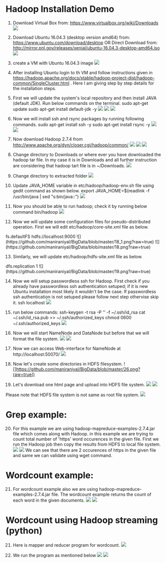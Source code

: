 # Hadoop Installation Demo

1. Download Virtual Box from: https://www.virtualbox.org/wiki/Downloads
![](https://github.com/maniraniyal/BigData/blob/master/A1.png?raw=true)


2. Download Ubuntu 16.04.3 (desktop version amd64) from: https://www.ubuntu.com/download/desktop
   OR 
   Direct Download from: http://mirror.pnl.gov/releases/xenial/ubuntu-16.04.3-desktop-amd64.iso
![](https://github.com/maniraniyal/BigData/blob/master/A4.png?raw=true)


3. create a VM with Ubuntu 16.04.3 image
![](https://github.com/maniraniyal/BigData/blob/master/A3.png?raw=true)


4. After installing Ubuntu login to th VM and follow instructions given in https://hadoop.apache.org/docs/stable/hadoop-project-dist/hadoop-common/SingleCluster.html . Here I am giving step by step details for the installation steps.


5. First we will update the system's local repository and then install JAVA (default JDK). Run below commands on the terminal.
   sudo apt-get update
   sudo apt-get install default-jdk -y
![](https://github.com/maniraniyal/BigData/blob/master/7.png?raw=true)
![](https://github.com/maniraniyal/BigData/blob/master/8.png?raw=true)
![](https://github.com/maniraniyal/BigData/blob/master/9.png?raw=true)


6. Now we will install ssh and rsync packages by running following commands.
   sudo apt-get install ssh -y
   sudo apt-get install rsync -y
![](https://github.com/maniraniyal/BigData/blob/master/10.png?raw=true)
![](https://github.com/maniraniyal/BigData/blob/master/11.png?raw=true)


7. Now download Hadoop 2.7.4 from http://www.apache.org/dyn/closer.cgi/hadoop/common/
![](https://github.com/maniraniyal/BigData/blob/master/download_hadoop.png?raw=true)
![](https://github.com/maniraniyal/BigData/blob/master/12.png?raw=true)
![](https://github.com/maniraniyal/BigData/blob/master/13.png?raw=true)


8. Change directory to Downloads or where ever you have downloaded the hadoop tar file. In my case it is in Downloads and all further instruction are considering that hadoop tart file is in ~/Downloads.
![](https://github.com/maniraniyal/BigData/blob/master/14.png?raw=true)


9. Change directory to extracted folder 
![](https://github.com/maniraniyal/BigData/blob/master/15.png?raw=true)


10. Update JAVA_HOME variable in etc/hadoop/hadoop-env.sh file using gedit command as shown below.
   export JAVA_HOME=$(readlink -f /usr/bin/java | sed "s:bin/java::")
![](https://github.com/maniraniyal/BigData/blob/master/22.png?raw=true)


11. Now you should be able to run hadoop; check it by running below command
   bin/hadoop
![](https://github.com/maniraniyal/BigData/blob/master/16.png?raw=true)


12. Now we will update some configuration files for pseudo-distributed operation. First we will edit etc/hadoop/core-site.xml file as below.
   <configuration>
    <property>
        <name>fs.defaultFS</name>
        <value>hdfs://localhost:9000</value>
    </property>
   </configuration>
![](https://github.com/maniraniyal/BigData/blob/master/18_1.png?raw=true)
![](https://github.com/maniraniyal/BigData/blob/master/18.png?raw=true)


13. Similarly, we will update etc/hadoop/hdfs-site.xml file as below.
<configuration>
    <property>
        <name>dfs.replication</name>
        <value>1</value>
    </property>
</configuration>
![](https://github.com/maniraniyal/BigData/blob/master/19.png?raw=true)


14. Now we will setup passwordless ssh for Hadoop. First check if you already have passwordless ssh authentication setuped; if it is new Ubuntu installation most likely it wouldn't be the case. If passwordless ssh authentication is not setuped please follow next step othervise skip it.
   ssh localhost
![](https://github.com/maniraniyal/BigData/blob/master/20.png?raw=true)


15. run below commands:
  ssh-keygen -t rsa -P '' -f ~/.ssh/id_rsa
  cat ~/.ssh/id_rsa.pub >> ~/.ssh/authorized_keys
  chmod 0600 ~/.ssh/authorized_keys
![](https://github.com/maniraniyal/BigData/blob/master/21.png?raw=true)


16. Now we will start NameNode and DataNode but before that we will format the file system.
![](https://github.com/maniraniyal/BigData/blob/master/23.png?raw=true)
![](https://github.com/maniraniyal/BigData/blob/master/24.png?raw=true)


17. Now we can access Web-interface for NameNode at http://localhost:50070/
![](https://github.com/maniraniyal/BigData/blob/master/25.png?raw=true)


18. Now let's create some directories in HDFS filesystem.
![]https://github.com/maniraniyal/BigData/blob/master/26.png?raw=true()


19. Let's download one html page and upload into HDFS file system.
![](https://github.com/maniraniyal/BigData/blob/master/27.png?raw=true)
![](https://github.com/maniraniyal/BigData/blob/master/28.png?raw=true)

Please note that HDFS file system is not same as root file system.
![](https://github.com/maniraniyal/BigData/blob/master/30.png?raw=true)

# Grep example:
20. For this example we are using hadoop-mapreduce-examples-2.7.4.jar file which comes along with Hadoop. in this example we are trying to count total number of 'https' word occurences in the given file. First we run the Hadoop job then copy the results from HDFS to local file system.
![](https://github.com/maniraniyal/BigData/blob/master/35.png?raw=true)
![](https://github.com/maniraniyal/BigData/blob/master/36.png?raw=true)
We can see that there are 2 occurences of https in the given file and same we can validate using wget command.


# Wordcount example:
21. For wordcount example also we are using hadoop-mapreduce-examples-2.7.4.jar file. The wordcount example returns the count of each word in the given documents.
![](https://github.com/maniraniyal/BigData/blob/master/33.png?raw=true)
![](https://github.com/maniraniyal/BigData/blob/master/34.png?raw=true)


# Wordcount using Hadoop streaming (python)
21. Here is mapper and reducer program for wordcount.
![](https://github.com/maniraniyal/BigData/blob/master/39.png?raw=true)


22. We run the program as mentioned below
![](https://github.com/maniraniyal/BigData/blob/master/37.png?raw=true)
![](https://github.com/maniraniyal/BigData/blob/master/38.png?raw=true)
